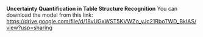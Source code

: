 **Uncertainty Quantification in Table Structure Recognition**
You can download the model from this link: https://drive.google.com/file/d/18vUGxWST5KVWZo_yJc21RboTWD_BkIAS/view?usp=sharing

